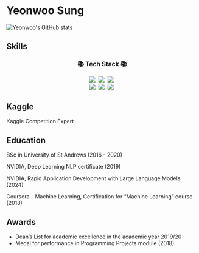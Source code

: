 # Yeonwoo Sung

![Yeonwoo's GitHub stats](https://readme-stats.clckblog.space/api?username=YeonwooSung&show_icons=true&theme=radical&title_color=7147e6)

## Skills

<h3 align="center">📚 Tech Stack 📚</h3>
<p align="center">
  <img src="https://img.shields.io/badge/Python-281854?style=flat-square&logo=Python&logoColor=3766AB"/></a>&nbsp 
  <img src="https://img.shields.io/badge/C++-00599C?style=flat-square&logo=C%2B%2B&logoColor=white"/></a>&nbsp
  <img src="https://img.shields.io/badge/Rust-000000?style=flat-square&logo=Rust%2B%2B&logoColor=white"/></a>&nbsp
  <br>
  <img src="https://img.shields.io/badge/Mysql-E6B91E?style=flat-square&logo=MySql&logoColor=white"/></a>&nbsp 
  <img src="https://img.shields.io/badge/Node.js-339933?style=flat-square&logo=Node.js&logoColor=white"/></a>&nbsp
  <img src="https://img.shields.io/badge/Javascript-ffb13b?style=flat-square&logo=javascript&logoColor=white"/></a>&nbsp 
</p>

## Kaggle

Kaggle Competition Expert

## Education

BSc in University of St Andrews (2016 - 2020)

NVIDIA, Deep Learning NLP certificate (2019)

NVIDIA, Rapid Application Development with Large Language Models (2024)

Coursera - Machine Learning, Certification for ”Machine Learning” course (2018)

## Awards

- Dean’s List for academic excellence in the academic year 2019/20
- Medal for performance in Programming Projects module (2018)
